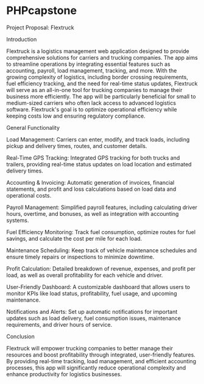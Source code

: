 # PHPcapstone
Project Proposal: Flextruck 

Introduction 

Flextruck is a logistics management web application designed to provide comprehensive solutions for carriers and trucking companies. The app aims to streamline operations by integrating essential features such as accounting, payroll, load management, tracking, and more. With the growing complexity of logistics, including border crossing requirements, fuel efficiency tracking, and the need for real-time status updates, Flextruck will serve as an all-in-one tool for trucking companies to manage their business more efficiently. The app will be particularly beneficial for small to medium-sized carriers who often lack access to advanced logistics software. Flextruck's goal is to optimize operational efficiency while keeping costs low and ensuring regulatory compliance. 

General Functionality 

Load Management: 
Carriers can enter, modify, and track loads, including pickup and delivery times, routes, and customer details. 

Real-Time GPS Tracking: 
Integrated GPS tracking for both trucks and trailers, providing real-time status updates on load location and estimated delivery times. 

Accounting & Invoicing: 
Automatic generation of invoices, financial statements, and profit and loss calculations based on load data and operational costs. 

Payroll Management: 
Simplified payroll features, including calculating driver hours, overtime, and bonuses, as well as integration with accounting systems. 

Fuel Efficiency Monitoring: 
Track fuel consumption, optimize routes for fuel savings, and calculate the cost per mile for each load. 


Maintenance Scheduling: 
Keep track of vehicle maintenance schedules and ensure timely repairs or inspections to minimize downtime. 

Profit Calculation: 
Detailed breakdown of revenue, expenses, and profit per load, as well as overall profitability for each vehicle and driver. 

User-Friendly Dashboard: 
A customizable dashboard that allows users to monitor KPIs like load status, profitability, fuel usage, and upcoming maintenance. 

Notifications and Alerts: 
Set up automatic notifications for important updates such as load delivery, fuel consumption issues, maintenance requirements, and driver hours of service. 

Conclusion 

Flextruck will empower trucking companies to better manage their resources and boost profitability through integrated, user-friendly features. By providing real-time tracking, load management, and efficient accounting processes, this app will significantly reduce operational complexity and enhance productivity for logistics businesses. 

 
